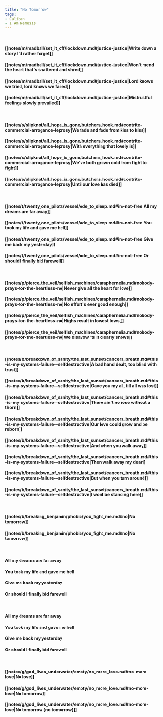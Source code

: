 ```yaml
---
title: "No Tomorrow"
tags:
- Caliban
- I Am Nemesis
---
```

&nbsp;
#### [[notes/m/madball/set_it_off/lockdown.md#justice-justice|Write down a story I'd rather forget]]
#### [[notes/m/madball/set_it_off/lockdown.md#justice-justice|Won't mend the heart that's shattered and shred]]
#### [[notes/m/madball/set_it_off/lockdown.md#justice-justice|Lord knows we tried, lord knows we failed]]
#### [[notes/m/madball/set_it_off/lockdown.md#justice-justice|Mistrustful feelings slowly prevailed]]
&nbsp;
#### [[notes/s/slipknot/all_hope_is_gone/butchers_hook.md#contrite-commercial-arrogance-leprosy|We fade and fade from kiss to kiss]]
#### [[notes/s/slipknot/all_hope_is_gone/butchers_hook.md#contrite-commercial-arrogance-leprosy|With everything that lovely is]]
#### [[notes/s/slipknot/all_hope_is_gone/butchers_hook.md#contrite-commercial-arrogance-leprosy|We've both grown cold from fight to fight]]
#### [[notes/s/slipknot/all_hope_is_gone/butchers_hook.md#contrite-commercial-arrogance-leprosy|Until our love has died]]
&nbsp;
#### [[notes/t/twenty_one_pilots/vessel/ode_to_sleep.md#im-not-free|All my dreams are far away]]
#### [[notes/t/twenty_one_pilots/vessel/ode_to_sleep.md#im-not-free|You took my life and gave me hell]]
#### [[notes/t/twenty_one_pilots/vessel/ode_to_sleep.md#im-not-free|Give me back my yesterday]]
#### [[notes/t/twenty_one_pilots/vessel/ode_to_sleep.md#im-not-free|Or should I finally bid farewell]]
&nbsp;
#### [[notes/p/pierce_the_veil/selfish_machines/caraphernelia.md#nobody-prays-for-the-heartless-no|Never give all the heart for love]]
#### [[notes/p/pierce_the_veil/selfish_machines/caraphernelia.md#nobody-prays-for-the-heartless-no|No effort's ever good enough]]
#### [[notes/p/pierce_the_veil/selfish_machines/caraphernelia.md#nobody-prays-for-the-heartless-no|Highs result in lowest lows,]]
#### [[notes/p/pierce_the_veil/selfish_machines/caraphernelia.md#nobody-prays-for-the-heartless-no|We disavow 'til it clearly shows]]
&nbsp;
#### [[notes/b/breakdown_of_sanity/the_last_sunset/cancers_breath.md#this-is-my-systems-failure--selfdestructive|A bad hand dealt, too blind with trust]]
#### [[notes/b/breakdown_of_sanity/the_last_sunset/cancers_breath.md#this-is-my-systems-failure--selfdestructive|Gave you my all, till all was lost]]
#### [[notes/b/breakdown_of_sanity/the_last_sunset/cancers_breath.md#this-is-my-systems-failure--selfdestructive|There ain't no rose without a thorn]]
#### [[notes/b/breakdown_of_sanity/the_last_sunset/cancers_breath.md#this-is-my-systems-failure--selfdestructive|Our love could grow and be reborn]]
#### [[notes/b/breakdown_of_sanity/the_last_sunset/cancers_breath.md#this-is-my-systems-failure--selfdestructive|And when you walk away]]
#### [[notes/b/breakdown_of_sanity/the_last_sunset/cancers_breath.md#this-is-my-systems-failure--selfdestructive|Then walk away my dear]]
#### [[notes/b/breakdown_of_sanity/the_last_sunset/cancers_breath.md#this-is-my-systems-failure--selfdestructive|But when you turn around]]
#### [[notes/b/breakdown_of_sanity/the_last_sunset/cancers_breath.md#this-is-my-systems-failure--selfdestructive|I wont be standing here]]
&nbsp;
#### [[notes/b/breaking_benjamin/phobia/you_fight_me.md#no|No tomorrow]]
#### [[notes/b/breaking_benjamin/phobia/you_fight_me.md#no|No tomorrow]]
&nbsp;
#### All my dreams are far away
#### You took my life and gave me hell
#### Give me back my yesterday
#### Or should I finally bid farewell
&nbsp;
#### All my dreams are far away
#### You took my life and gave me hell
#### Give me back my yesterday
#### Or should I finally bid farewell
&nbsp;
#### [[notes/g/god_lives_underwater/empty/no_more_love.md#no-more-love|No love]]
#### [[notes/g/god_lives_underwater/empty/no_more_love.md#no-more-love|No tomorrow]]
#### [[notes/g/god_lives_underwater/empty/no_more_love.md#no-more-love|No tomorrow (no tomorrow)]]
